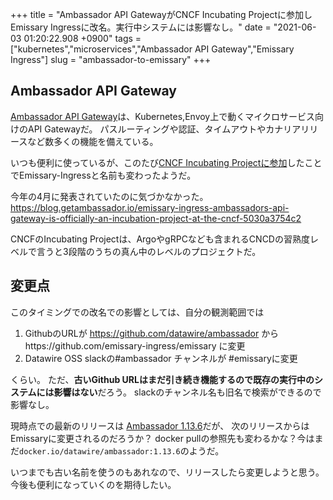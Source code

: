 +++
title = "Ambassador API GatewayがCNCF Incubating Projectに参加しEmissary Ingressに改名。実行中システムには影響なし。"
date = "2021-06-03 01:20:22.908 +0900"
tags = ["kubernetes","microservices","Ambassador API Gateway","Emissary Ingress"]
slug = "ambassador-to-emissary"
+++


## Ambassador API Gateway
[Ambassador API Gateway](https://www.getambassador.io/products/api-gateway/)は、Kubernetes,Envoy上で動くマイクロサービス向けのAPI Gatewayだ。
パスルーティングや認証、タイムアウトやカナリアリリースなど数多くの機能を備えている。

いつも便利に使っているが、このたび[CNCF Incubating Projectに参加](https://blog.getambassador.io/emissary-ingress-ambassadors-api-gateway-is-officially-an-incubation-project-at-the-cncf-5030a3754c2)したことでEmissary-Ingressと名前も変わったようだ。


<!--more-->


今年の4月に発表されていたのに気づかなかった。
https://blog.getambassador.io/emissary-ingress-ambassadors-api-gateway-is-officially-an-incubation-project-at-the-cncf-5030a3754c2

CNCFのIncubating Projectは、ArgoやgRPCなども含まれるCNCDの習熟度レベルで言うと3段階のうちの真ん中のレベルのプロジェクトだ。

## 変更点
このタイミングでの改名での影響としては、自分の観測範囲では


1. GithubのURLが https://github.com/datawire/ambassador からhttps://github.com/emissary-ingress/emissary に変更
2. Datawire OSS slackの#ambassador チャンネルが #emissaryに変更


くらい。
ただ、**古いGithub URLはまだ引き続き機能するので既存の実行中のシステムには影響はない**だろう。
slackのチャンネル名も旧名で検索ができるので影響なし。

現時点での最新のリリースは
[Ambassador 1.13.6](https://github.com/emissary-ingress/emissary/releases/tag/v1.13.6)だが、
次のリリースからはEmissaryに変更されるのだろうか？
docker pullの参照先も変わるかな？今はまだ`docker.io/datawire/ambassador:1.13.6`のようだ。

いつまでも古い名前を使うのもあれなので、リリースしたら変更しようと思う。
今後も便利になっていくのを期待したい。
